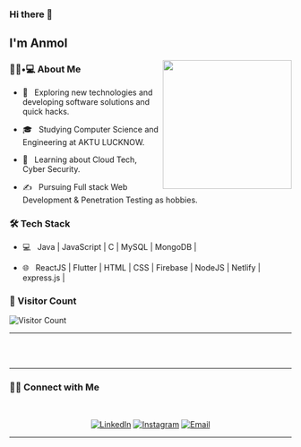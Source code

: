 ### Hi there 👋<h2> I'm Anmol</h2>

<img align='right' src="https://media.giphy.com/media/M9gbBd9nbDrOTu1Mqx/giphy.gif" width="230">

<h3> 👨🏻•💻 About Me </h3>



- 🤔 &nbsp; Exploring new technologies and developing software solutions and quick hacks.

- 🎓 &nbsp; Studying Computer Science and Engineering at AKTU LUCKNOW.

- 🌱 &nbsp; Learning about Cloud Tech, Cyber Security.

- ✍️ &nbsp; Pursuing Full stack Web Development & Penetration Testing as hobbies.



<h3>🛠 Tech Stack</h3>



- 💻 &nbsp; Java | JavaScript | C | MySQL | MongoDB |

- 🌐 &nbsp; ReactJS | Flutter | HTML | CSS | Firebase | NodeJS | Netlify | express.js | 



<h3>🔢 Visitor Count</h3>

![Visitor Count](https://profile-counter.glitch.me/AnmOlgarg/count.svg)


<hr>



<br/><br/>

<!-- [![Praful's GitHub Stats](https://github-readme-stats.vercel.app/api?username=AnmOlgarg&show_icons=true)](https://github.com/AnmOlgarg)

<br/>

<br/>

<img src="https://github.com/nirala69/nirala69/blob/master/70804f7e25b11f29db904f2fa7b4cd9d.gif" width="350" align='right'>

[![Top Langs](https://github-readme-stats.vercel.app/api/top-langs/?username=AnmOlgarg&show_icons=true&hide=jupyter%20notebook)](https://github.com/AnmOlgarg)

<br><br>
 -->


<hr>

<h3> 🤝🏻 Connect with Me </h3>

<br>



<p align="center">
<a href="https://www.linkedin.com/in/anmol-garg-6b63a5179/"><img alt="LinkedIn" src="https://img.shields.io/badge/LinkedIn-anmol-garg-blue?style=flat-square&logo=linkedin"></a>
<a href="https://www.instagram.com/mr_anmolgarg4142/"><img alt="Instagram" src="https://img.shields.io/badge/Instagram-mr_anmolgarg4142-blue?style=flat-square&logo=instagram"></a>
<a href="mailto: anmol506070@gmail.com"><img alt="Email" src="https://img.shields.io/badge/Email-Anmol506070@gmail.com-blue?style=flat-square&logo=gmail"></a>
</p>


<hr>



